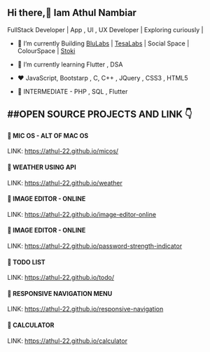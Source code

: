 ## Hi there,👋 Iam Athul Nambiar

FullStack Developer | App , UI , UX Developer |  Exploring curiously | 

- 🔭 I’m currently Building [BluLabs](https://play.google.com/store/apps/dev?id=7183312321357597419) | [TesaLabs](https://play.google.com/store/apps/dev?id=8316335420629473234) | Social Space | ColourSpace | [Stoki](https://www.stoki.shop/)

- 🌱 I’m currently learning  Flutter , DSA 
- ❤️ JavaScript, Bootstarp , C, C++ , JQuery , CSS3 , HTML5
- 🧪 INTERMEDIATE - PHP , SQL , Flutter

##OPEN SOURCE PROJECTS AND LINK 👇
---
#### 🌈 MIC OS - ALT OF MAC OS 
LINK: https://athul-22.github.io/micos/

#### 🌈 WEATHER USING API
LINK: https://athul-22.github.io/weather

#### 🌈 IMAGE EDITOR - ONLINE 
LINK: https://athul-22.github.io/image-editor-online

#### 🌈 IMAGE EDITOR - ONLINE 
LINK: https://athul-22.github.io/password-strength-indicator

#### 🌈 TODO LIST
LINK: https://athul-22.github.io/todo/

#### 🌈 RESPONSIVE NAVIGATION MENU
LINK: https://athul-22.github.io/responsive-navigation

#### 🌈 CALCULATOR
LINK: https://athul-22.github.io/calculator


